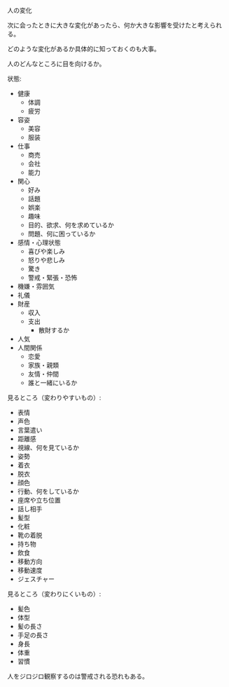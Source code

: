 人の変化

次に会ったときに大きな変化があったら、何か大きな影響を受けたと考えられる。

どのような変化があるか具体的に知っておくのも大事。

人のどんなところに目を向けるか。

状態:

- 健康
  - 体調
  - 疲労
- 容姿
  - 美容
  - 服装
- 仕事
  - 商売
  - 会社
  - 能力
- 関心
  - 好み
  - 話題
  - 娯楽
  - 趣味
  - 目的、欲求、何を求めているか
  - 問題、何に困っているか
- 感情・心理状態
  - 喜びや楽しみ
  - 怒りや悲しみ
  - 驚き
  - 警戒・緊張・恐怖
- 機嫌・雰囲気
- 礼儀
- 財産
  - 収入
  - 支出
    - 散財するか
- 人気
- 人間関係
  - 恋愛
  - 家族・親類
  - 友情・仲間
  - 誰と一緒にいるか

見るところ（変わりやすいもの）:

- 表情
- 声色
- 言葉遣い
- 距離感
- 視線、何を見ているか
- 姿勢
- 着衣
- 脱衣
- 顔色
- 行動、何をしているか
- 座席や立ち位置
- 話し相手
- 髪型
- 化粧
- 靴の着脱
- 持ち物
- 飲食
- 移動方向
- 移動速度
- ジェスチャー

見るところ（変わりにくいもの）:

- 髪色
- 体型
- 髪の長さ
- 手足の長さ
- 身長
- 体重
- 習慣

人をジロジロ観察するのは警戒される恐れもある。
